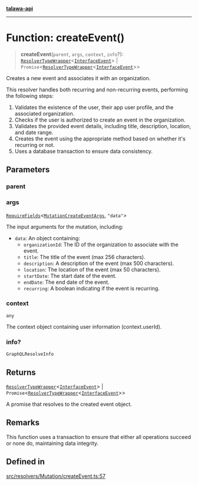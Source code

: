 [**talawa-api**](../../../../README.md)

***

# Function: createEvent()

> **createEvent**(`parent`, `args`, `context`, `info`?): [`ResolverTypeWrapper`](../../../../types/generatedGraphQLTypes/type-aliases/ResolverTypeWrapper.md)\<[`InterfaceEvent`](../../../../models/Event/interfaces/InterfaceEvent.md)\> \| `Promise`\<[`ResolverTypeWrapper`](../../../../types/generatedGraphQLTypes/type-aliases/ResolverTypeWrapper.md)\<[`InterfaceEvent`](../../../../models/Event/interfaces/InterfaceEvent.md)\>\>

Creates a new event and associates it with an organization.

This resolver handles both recurring and non-recurring events, performing the following steps:

1. Validates the existence of the user, their app user profile, and the associated organization.
2. Checks if the user is authorized to create an event in the organization.
3. Validates the provided event details, including title, description, location, and date range.
4. Creates the event using the appropriate method based on whether it's recurring or not.
5. Uses a database transaction to ensure data consistency.

## Parameters

### parent

### args

[`RequireFields`](../../../../types/generatedGraphQLTypes/type-aliases/RequireFields.md)\<[`MutationCreateEventArgs`](../../../../types/generatedGraphQLTypes/type-aliases/MutationCreateEventArgs.md), `"data"`\>

The input arguments for the mutation, including:
  - `data`: An object containing:
    - `organizationId`: The ID of the organization to associate with the event.
    - `title`: The title of the event (max 256 characters).
    - `description`: A description of the event (max 500 characters).
    - `location`: The location of the event (max 50 characters).
    - `startDate`: The start date of the event.
    - `endDate`: The end date of the event.
    - `recurring`: A boolean indicating if the event is recurring.

### context

`any`

The context object containing user information (context.userId).

### info?

`GraphQLResolveInfo`

## Returns

[`ResolverTypeWrapper`](../../../../types/generatedGraphQLTypes/type-aliases/ResolverTypeWrapper.md)\<[`InterfaceEvent`](../../../../models/Event/interfaces/InterfaceEvent.md)\> \| `Promise`\<[`ResolverTypeWrapper`](../../../../types/generatedGraphQLTypes/type-aliases/ResolverTypeWrapper.md)\<[`InterfaceEvent`](../../../../models/Event/interfaces/InterfaceEvent.md)\>\>

A promise that resolves to the created event object.

## Remarks

This function uses a transaction to ensure that either all operations succeed or none do, maintaining data integrity.

## Defined in

[src/resolvers/Mutation/createEvent.ts:57](https://github.com/Suyash878/talawa-api/blob/f376d03c37e9acd046e7cc983947432c95f74442/src/resolvers/Mutation/createEvent.ts#L57)
